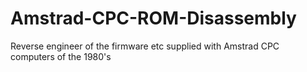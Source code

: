 # Amstrad-CPC-ROM-Disassembly
Reverse engineer of the firmware etc supplied with Amstrad CPC computers of the 1980's
